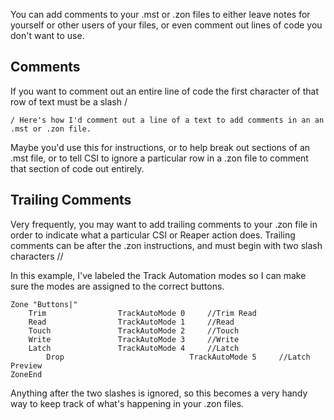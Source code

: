 You can add comments to your .mst or .zon files to either leave notes for yourself or other users of your files, or even comment out lines of code you don't want to use.

## Comments
If you want to comment out an entire line of code the first character of that row of text must be a slash /

```` 
/ Here's how I'd comment out a line of a text to add comments in an an .mst or .zon file.
```` 

Maybe you'd use this for instructions, or to help break out sections of an .mst file, or to tell CSI to ignore a particular row in a .zon file to comment that section of code out entirely.

## Trailing Comments
Very frequently, you may want to add trailing comments to your .zon file in order to indicate what a particular CSI or Reaper action does. Trailing comments can be after the .zon instructions, and must begin with two slash characters //

In this example, I've labeled the Track Automation modes so I can make sure the modes are assigned to the correct buttons.
```` 
Zone "Buttons|"
	Trim 				TrackAutoMode 0 	//Trim Read
	Read 				TrackAutoMode 1 	//Read
	Touch 				TrackAutoMode 2 	//Touch
	Write 				TrackAutoMode 3 	//Write
	Latch				TrackAutoMode 4 	//Latch
        Drop                            TrackAutoMode 5 	//Latch Preview
ZoneEnd
```` 

Anything after the two slashes is ignored, so this becomes a very handy way to keep track of what's happening in your .zon files.
